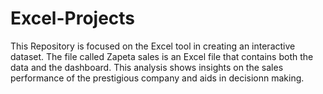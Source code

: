 # Excel-Projects
This Repository is focused on the Excel tool in creating an interactive dataset.
The file called Zapeta sales is an Excel file that contains both the data and the dashboard.
This analysis shows insights on the sales performance of the prestigious company and aids in decisionn making.
